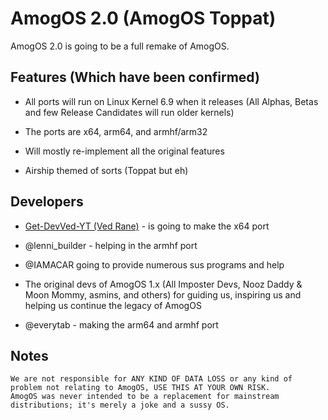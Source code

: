 # AmogOS 2.0 (AmogOS Toppat)

AmogOS 2.0 is going to be a full remake of AmogOS.

## Features (Which have been confirmed)

- All ports will run on Linux Kernel 6.9 when it releases (All Alphas, Betas and few Release Candidates will run older kernels)

- The ports are x64, arm64, and armhf/arm32

- Will mostly re-implement all the original features

- Airship themed of sorts (Toppat but eh)

## Developers

- [Get-DevVed-YT (Ved Rane)](https://github.com/Get-DevVed-YT/) - is going to make the x64 port

- @lenni_builder - helping in the armhf port

- @IAMACAR going to provide numerous sus programs and help

- The original devs of AmogOS 1.x (All Imposter Devs, Nooz Daddy & Moon Mommy, asmins, and others) for guiding us, inspiring us and helping us continue the legacy of AmogOS

- @everytab - making the arm64 and armhf port

## Notes

    We are not responsible for ANY KIND OF DATA LOSS or any kind of problem not relating to AmogOS, USE THIS AT YOUR OWN RISK.
    AmogOS was never intended to be a replacement for mainstream distributions; it's merely a joke and a sussy OS.
